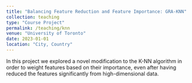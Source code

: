 ```yaml
---
title: "Balancing Feature Reduction and Feature Importance: GRA-KNN"
collection: teaching
type: "Course Project"
permalink: /teaching/knn
venue: "University of Toronto"
date: 2023-01-01
location: "City, Country"
---
```


In this project we explored a novel modification to the K-NN algorithm in order to weight features based on their importance, even after having reduced the features significantly from high-dimensional data.

<!-- This is a description of a teaching experience. You can use markdown like any other post.

Heading 1
======

Heading 2
======

Heading 3
====== -->
